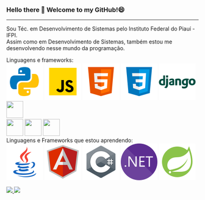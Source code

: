 ### Hello there 👋 Welcome to my GitHub!😄
---
Sou Téc. em Desenvolvimento de Sistemas pelo Instituto Federal do Piauí - IFPI.  
Assim como em Desenvolvimento de Sistemas, também estou me desenvolvendo nesse mundo da programação.  

Linguagens e frameworks:  
[<img src="svg/python.svg" alt="">](https://www.python.org/)
[<img src="svg/js.svg" alt="">](https://developer.mozilla.org/pt-BR/docs/Web/JavaScript)
[<img src="svg/html.svg" alt="">](https://developer.mozilla.org/pt-BR/docs/Learn/HTML)
[<img src="svg/css.svg" alt="">](https://developer.mozilla.org/pt-BR/docs/Learn/CSS)
[<img src="svg/django.svg" alt="">](https://docs.djangoproject.com/en/5.0/)
[<img src="https://cdn.jsdelivr.net/gh/devicons/devicon@latest/icons/djangorest/djangorest-line.svg" style="width:44px; height:44px"/>](https://www.django-rest-framework.org/)  
[<img src="https://cdn.jsdelivr.net/gh/devicons/devicon@latest/icons/docker/docker-plain.svg" style="width:44px; height:44px"/>](https://docs.docker.com/)
[<img src="https://cdn.jsdelivr.net/gh/devicons/devicon@latest/icons/git/git-original.svg" style="width:44px; height:44px"/>](https://git-scm.com/doc)
[<img src="https://cdn.jsdelivr.net/gh/devicons/devicon@latest/icons/postgresql/postgresql-plain.svg" style="width:44px; height:44px"/>](https://www.postgresql.org/docs/)  
Linguagens e Frameworks que estou aprendendo:  
[<img src="svg/java.svg" alt="">](https://docs.oracle.com/en/java/)
[<img src="svg/angular.svg" alt="">](https://angular.io/docs)
[<img src="svg/csharp.svg" alt="">](https://learn.microsoft.com/pt-br/dotnet/csharp/)
[<img src="svg/dotnet.svg" alt="">](https://learn.microsoft.com/en-us/dotnet/)
[<img src="svg/springboot.svg" alt="">](https://docs.spring.io/spring-boot/docs/current/reference/htmlsingle/)

<div>
  <a href="https://github.com/SrJohn369">
  <img loading="lazy" height="180em" src="https://github-readme-stats.vercel.app/api/top-langs/?username=SrJohn369&layout=compact&langs_count=7&theme=codeSTACKr"/>
  <img loading="lazy" height="180em" src="https://github-readme-stats.vercel.app/api?username=SrJohn369&show_icons=true&theme=codeSTACKr&include_all_commits=true&count_private=true"/>
</div>
